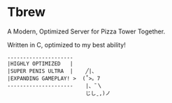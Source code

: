 # Tbrew
A Modern, Optimized Server for Pizza Tower Together.

Written in C, optimized to my best ability!

```
---------------------      
|HIGHLY OPTIMIZED   |
|SUPER PENIS ULTRA  |    ╱|、
|EXPANDING GAMEPLAY! >  (˚>。7
---------------------    |、˜〵          
                         じしˍ,)ノ
```

